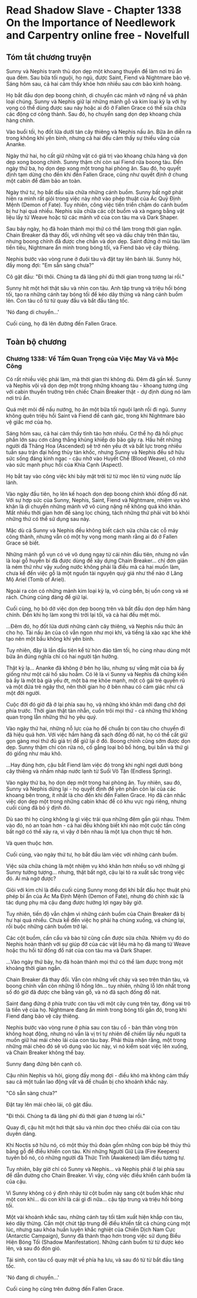 # Read Shadow Slave - Chapter 1338 On the Importance of Needlework and Carpentry online free - Novelfull

## Tóm tắt chương truyện

Sunny và Nephis tranh thủ dọn dẹp một khoang thuyền để làm nơi trú ẩn qua đêm. Sau bữa tối nguội, họ ngủ, được Saint, Fiend và Nightmare bảo vệ. Sáng hôm sau, cả hai cảm thấy khỏe hơn nhiều sau cơn bão kinh hoàng.

Họ bắt đầu dọn dẹp boong chính, di chuyển các mảnh vỡ nặng nề và phân loại chúng. Sunny và Nephis giữ lại những mảnh gỗ và kim loại kỳ lạ với hy vọng có thể dùng được sau này hoặc ai đó ở Fallen Grace có thể sửa chữa các động cơ công thành. Sau đó, họ chuyển sang dọn dẹp khoang chứa hàng chính.

Vào buổi tối, họ đốt lửa dưới tán cây thiêng và Nephis nấu ăn. Bữa ăn diễn ra trong không khí yên bình, nhưng cả hai đều cảm thấy sự thiếu vắng của Ananke.

Ngày thứ hai, họ cất giữ những vật có giá trị vào khoang chứa hàng và dọn dẹp xong boong chính. Sunny thậm chí còn sai Fiend rửa boong tàu. Đến ngày thứ ba, họ dọn dẹp xong một trong hai phòng ăn. Sau đó, họ quyết định tạm dừng cho đến khi đến Fallen Grace, cũng như quyết định ở chung một cabin để đảm bảo an toàn.

Ngày thứ tư, họ bắt đầu sửa chữa những cánh buồm. Sunny bất ngờ phát hiện ra mình rất giỏi trong việc này nhờ vào phép thuật của Ác Quỷ Định Mệnh (Demon of Fate). Tuy nhiên, công việc tiến triển chậm do cánh buồm bị hư hại quá nhiều. Nephis sửa chữa các cột buồm và xà ngang bằng vật liệu lấy từ Weave hoặc từ các mảnh vỡ của con tàu ma và Dark Shaper.

Sau bảy ngày, họ đã hoàn thành mọi thứ có thể làm trong thời gian ngắn. Chain Breaker đã thay đổi, với những vết sẹo và dấu cháy trên thân tàu, nhưng boong chính đã được che chắn và dọn dẹp. Saint đứng ở mũi tàu làm tiền tiêu, Nightmare ẩn mình trong bóng tối, và Fiend bảo vệ cây thiêng.

Nephis bước vào vòng rune ở đuôi tàu và đặt tay lên bánh lái. Sunny hỏi, đầy mong đợi: "Em sẵn sàng chưa?"

Cô gật đầu: "Đi thôi. Chúng ta đã lãng phí đủ thời gian trong tương lai rồi."

Sunny hít một hơi thật sâu và nhìn con tàu. Anh tập trung và triệu hồi bóng tối, tạo ra những cánh tay bóng tối để kéo dây thừng và nâng cánh buồm lên. Con tàu cổ từ từ quay đầu và bắt đầu tăng tốc.

'Nó đang di chuyển...'

Cuối cùng, họ đã lên đường đến Fallen Grace.

## Toàn bộ chương

### Chương 1338: Về Tầm Quan Trọng của Việc May Vá và Mộc Công

Có rất nhiều việc phải làm, mà thời gian thì không đủ. Đêm đã gần kề. Sunny và Nephis vội vã dọn dẹp một trong những khoang tàu - khoang tương ứng với cabin thuyền trưởng trên chiếc Chain Breaker thật - dự định dùng nó làm nơi trú ẩn.

Quá mệt mỏi để nấu nướng, họ ăn một bữa tối nguội lạnh rồi đi ngủ. Sunny không quên triệu hồi Saint và Fiend để canh gác, trong khi Nightmare bảo vệ giấc mơ của họ.

Sáng hôm sau, cả hai cảm thấy tỉnh táo hơn nhiều. Cơ thể họ đã hồi phục phần lớn sau cơn căng thẳng khủng khiếp do bão gây ra. Hầu hết những người đã Thăng Hoa (Ascended) sẽ trở nên yếu ớt và bất lực trong nhiều tuần sau trận đại hồng thủy tàn khốc, nhưng Sunny và Nephis đều sở hữu sức sống đáng kinh ngạc - cậu nhờ vào Huyết Chế (Blood Weave), cô nhờ vào sức mạnh phục hồi của Khía Cạnh (Aspect).

Họ bắt tay vào công việc khi bảy mặt trời từ từ mọc lên từ vùng nước lấp lánh.

Vào ngày đầu tiên, họ lên kế hoạch dọn dẹp boong chính khỏi đống đổ nát. Với sự hợp sức của Sunny, Nephis, Saint, Fiend và Nightmare, nhiệm vụ khó khăn là di chuyển những mảnh vỡ vô cùng nặng nề không quá khó khăn. Mất nhiều thời gian hơn để sàng lọc chúng, tách những thứ phải vứt bỏ khỏi những thứ có thể sử dụng sau này.

Mặc dù cả Sunny và Nephis đều không biết cách sửa chữa các cỗ máy công thành, nhưng vẫn có một hy vọng mong manh rằng ai đó ở Fallen Grace sẽ biết.

Những mảnh gỗ vụn có vẻ vô dụng ngay từ cái nhìn đầu tiên, nhưng nó vẫn là loại gỗ huyền bí đã được dùng để xây dựng Chain Breaker... chỉ đơn giản là ném thứ như vậy xuống nước không phải là điều mà cả hai muốn làm, chưa kể đến việc gỗ là một nguồn tài nguyên quý giá như thế nào ở Lăng Mộ Ariel (Tomb of Ariel).

Ngoài ra còn có những mảnh kim loại kỳ lạ, vô cùng bền, bị uốn cong và xé rách. Chúng cũng đáng để giữ lại.

Cuối cùng, họ bỏ dở việc dọn dẹp boong trên và bắt đầu dọn dẹp hầm hàng chính. Đến khi họ làm xong thì trời lại tối, và cả hai đều mệt mỏi.

...Đêm đó, họ đốt lửa dưới những cành cây thiêng, và Nephis nấu thức ăn cho họ. Tài nấu ăn của cô vẫn ngon như mọi khi, và tiếng lá xào xạc khe khẽ tạo nên một bầu không khí yên bình.

Tuy nhiên, đây là lần đầu tiên kể từ hòn đảo tăm tối, họ cùng nhau dùng một bữa ăn đúng nghĩa chỉ có hai người tận hưởng.

Thật kỳ lạ... Ananke đã không ở bên họ lâu, nhưng sự vắng mặt của bà ấy giống như một cái hố sâu hoắm. Có lẽ là vì Sunny và Nephis đã chứng kiến bà ấy là một bà già yếu ớt, một bà mẹ khỏe mạnh, một cô gái trẻ quyến rũ và một đứa trẻ ngây thơ, nên thời gian họ ở bên nhau có cảm giác như cả một đời người.

Cuộc đời đó giờ đã ở lại phía sau họ, và những khó khăn mới đang chờ đợi phía trước. Thời gian thật tàn nhẫn, cuốn trôi mọi thứ - cả những thứ không quan trọng lẫn những thứ họ yêu quý.

Vào ngày thứ hai, những nỗ lực của họ để chuẩn bị con tàu cho chuyến đi đã hiệu quả hơn. Với việc hầm hàng đã sạch đống đổ nát, họ có thể cất giữ gọn gàng mọi thứ đủ giá trị để giữ lại ở đó. Boong chính cũng sớm được dọn dẹp. Sunny thậm chí còn rửa nó, cố gắng loại bỏ bồ hóng, bụi bẩn và thứ gì đó giống như máu khô.

...Hay đúng hơn, cậu bắt Fiend làm việc đó trong khi nghỉ ngơi dưới bóng cây thiêng và nhấm nháp nước lạnh từ Suối Vô Tận (Endless Spring).

Vào ngày thứ ba, họ dọn dẹp một trong hai phòng ăn. Tuy nhiên, sau đó, Sunny và Nephis dừng lại - họ quyết định để yên phần còn lại của các khoang bên trong, ít nhất là cho đến khi đến Fallen Grace. Họ đã cân nhắc việc dọn dẹp một trong những cabin khác để có khu vực ngủ riêng, nhưng cuối cùng đã bỏ ý định đó.

Dù sao thì họ cũng không lạ gì việc trải qua những đêm gần gũi nhau. Thêm vào đó, nó an toàn hơn - cả hai đều không biết khi nào một cuộc tấn công bất ngờ có thể xảy ra, vì vậy ở bên nhau là một lựa chọn thực tế hơn.

Và quen thuộc hơn.

Cuối cùng, vào ngày thứ tư, họ bắt đầu làm việc với những cánh buồm.

Việc sửa chữa chúng là một nhiệm vụ khó khăn hơn nhiều so với những gì Sunny tưởng tượng... nhưng, thật bất ngờ, cậu lại tỏ ra xuất sắc trong việc đó. Ai mà ngờ được?

Giỏi với kim chỉ là điều cuối cùng Sunny mong đợi khi bắt đầu học thuật phù phép bí ẩn của Ác Ma Định Mệnh (Demon of Fate), nhưng đó chính xác là tác dụng phụ mà cậu đang được hưởng lợi ngay bây giờ.

Tuy nhiên, tiến độ vẫn chậm vì những cánh buồm của Chain Breaker đã bị hư hại quá nhiều. Chưa kể đến việc họ phải hạ chúng xuống, vá chúng lại, rồi buộc những cánh buồm trở lại.

Các cột buồm, cần cẩu và bào tử cũng cần được sửa chữa. Nhiệm vụ đó do Nephis hoàn thành với sự giúp đỡ của các vật liệu mà họ đã mang từ Weave hoặc thu hồi từ đống đổ nát của con tàu ma và Dark Shaper.

...Vào ngày thứ bảy, họ đã hoàn thành mọi thứ có thể làm được trong một khoảng thời gian ngắn.

Chain Breaker đã thay đổi. Vẫn còn những vết cháy và sẹo trên thân tàu, và boong chính vẫn còn những lỗ hổng lớn... tuy nhiên, những lỗ lớn nhất trong số đó giờ đã được che bằng ván gỗ, và nó đã sạch đống đổ nát.

Saint đang đứng ở phía trước con tàu với một cây cung trên tay, đóng vai trò là tiền vệ của họ. Nightmare đang ẩn mình trong bóng tối gần đó, trong khi Fiend đang bảo vệ cây thiêng.

Nephis bước vào vòng rune ở phía sau con tàu cổ - bản thân vòng tròn không hoạt động, nhưng nó vẫn là vị trí tự nhiên để chiếm lấy nếu người ta muốn giữ hai mái chèo lái của con tàu bay. Phải thừa nhận rằng, một trong những mái chèo đó sẽ vô dụng vào lúc này, vì nó kiểm soát việc lên xuống, và Chain Breaker không thể bay.

Sunny đang đứng bên cạnh cô.

Cậu nhìn Nephis và hỏi, giọng đầy mong đợi - điều khó mà không cảm thấy sau cả một tuần lao động vất vả để chuẩn bị cho khoảnh khắc này.

"Cô sẵn sàng chưa?"

Đặt tay lên mái chèo lái, cô gật đầu.

"Đi thôi. Chúng ta đã lãng phí đủ thời gian ở tương lai rồi."

Quay đi, cậu hít một hơi thật sâu và nhìn dọc theo chiều dài của con tàu duyên dáng.

Khi Noctis sở hữu nó, có một thủy thủ đoàn gồm những con búp bê thủy thủ bằng gỗ để điều khiển con tàu. Khi những Người Giữ Lửa (Fire Keepers) tuyên bố nó, có những người đã Thức Tỉnh (Awakened) làm điều tương tự.

Tuy nhiên, bây giờ chỉ có Sunny và Nephis... và Nephis phải ở lại phía sau để dẫn đường cho Chain Breaker. Vì vậy, công việc điều khiển cánh buồm là của cậu.

Vì Sunny không có ý định nhảy từ cột buồm này sang cột buồm khác như một con khỉ... dù con khỉ là cái gì đi nữa... cậu tập trung và triệu hồi bóng tối.

Một vài khoảnh khắc sau, những cánh tay tối tăm xuất hiện khắp con tàu, kéo dây thừng. Cần một chút tập trung để điều khiển tất cả chúng cùng một lúc, nhưng sau khóa huấn luyện khắc nghiệt của Chiến Dịch Nam Cực (Antarctic Campaign), Sunny đã thành thạo hơn trong việc sử dụng Biểu Hiện Bóng Tối (Shadow Manifestation). Những cánh buồm từ từ được kéo lên, và sau đó đón gió.

Tái sinh, con tàu cổ quay mặt về phía hạ lưu, và sau đó từ từ bắt đầu tăng tốc.

'Nó đang di chuyển...'

Cuối cùng họ cũng trên đường đến Fallen Grace.